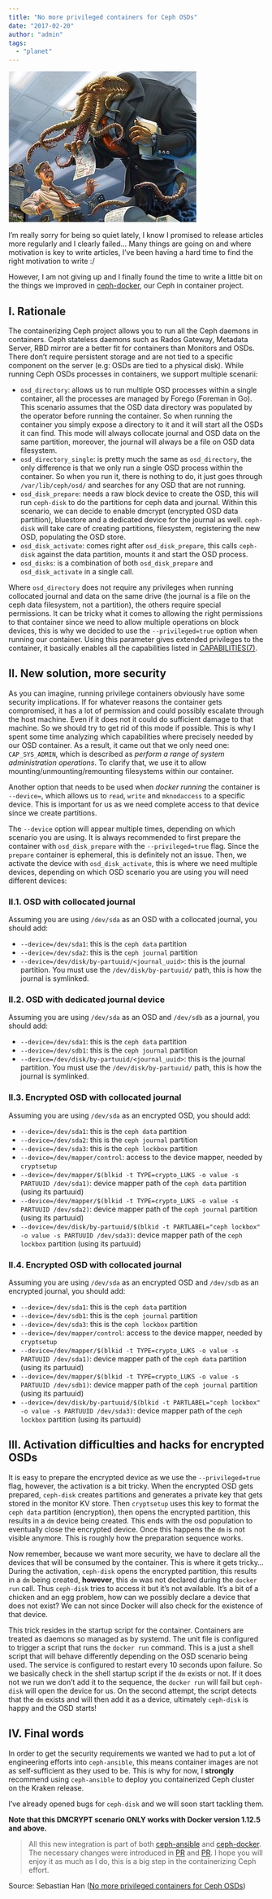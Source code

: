 ```yaml
---
title: "No more privileged containers for Ceph OSDs"
date: "2017-02-20"
author: "admin"
tags: 
  - "planet"
---
```


![Title](images/ceph-container-no-more-privilege-mode.jpg)

I’m really sorry for being so quiet lately, I know I promised to release articles more regularly and I clearly failed… Many things are going on and where motivation is key to write articles, I’ve been having a hard time to find the right motivation to write :/

However, I am not giving up and I finally found the time to write a little bit on the things we improved in [ceph-docker](https://github.com/ceph/ceph-docker), our Ceph in container project.

## I. Rationale

The containerizing Ceph project allows you to run all the Ceph daemons in containers. Ceph stateless daemons such as Rados Gateway, Metadata Server, RBD mirror are a better fit for containers than Monitors and OSDs. There don’t require persistent storage and are not tied to a specific component on the server (e.g: OSDs are tied to a physical disk). While running Ceph OSDs processes in containers, we support multiple scenarii:

- `osd_directory`: allows us to run multiple OSD processes within a single container, all the processes are managed by Forego (Foreman in Go). This scenario assumes that the OSD data directory was populated by the operator before running the container. So when running the container you simply expose a directory to it and it will start all the OSDs it can find. This mode will always collocate journal and OSD data on the same partition, moreover, the journal will always be a file on OSD data filesystem.
- `osd_directory_single`: is pretty much the same as `osd_directory`, the only difference is that we only run a single OSD process within the container. So when you run it, there is nothing to do, it just goes through `/var/lib/ceph/osd/` and searches for any OSD that are not running.
- `osd_disk_prepare`: needs a raw block device to create the OSD, this will run `ceph-disk` to do the partitions for ceph data and journal. Within this scenario, we can decide to enable dmcrypt (encrypted OSD data partition), bluestore and a dedicated device for the journal as well. `ceph-disk` will take care of creating partitions, filesystem, registering the new OSD, populating the OSD store.
- `osd_disk_activate`: comes right after `osd_disk_prepare`, this calls `ceph-disk` against the data partition, mounts it and start the OSD process.
- `osd_disks`: is a combination of both `osd_disk_prepare` and `osd_disk_activate` in a single call.

Where `osd_directory` does not require any privileges when running collocated journal and data on the same drive (the journal is a file on the ceph data filesystem, not a partition), the others require special permissions. It can be tricky what it comes to allowing the right permissions to that container since we need to allow multiple operations on block devices, this is why we decided to use the `--privileged=true` option when running our container. Using this parameter gives extended privileges to the container, it basically enables all the capabilities listed in [CAPABILITIES(7)](http://man7.org/linux/man-pages/man7/capabilities.7.html).

## II. New solution, more security

As you can imagine, running privilege containers obviously have some security implications. If for whatever reasons the container gets compromised, it has a lot of permission and could possibly escalate through the host machine. Even if it does not it could do sufficient damage to that machine. So we should try to get rid of this mode if possible. This is why I spent some time analyzing which capabilities where precisely needed by our OSD container. As a result, it came out that we only need one: `CAP_SYS_ADMIN`, which is described as _perform a range of system administration operations_. To clarify that, we use it to allow mounting/unmounting/remounting filesystems within our container.

Another option that needs to be used when _docker running_ the container is `--device=`, which allows us to `read`, `write` and `mknodaccess` to a specific device. This is important for us as we need complete access to that device since we create partitions.

The `--device` option will appear multiple times, depending on which scenario you are using. It is always recommended to first prepare the container with `osd_disk_prepare` with the `--privileged=true` flag. Since the `prepare` container is ephemeral, this is definitely not an issue. Then, we activate the device with `osd_disk_activate`, this is where we need multiple devices, depending on which OSD scenario you are using you will need different devices:

### II.1. OSD with collocated journal

Assuming you are using `/dev/sda` as an OSD with a collocated journal, you should add:

- `--device=/dev/sda1`: this is the `ceph data` partition
- `--device=/dev/sda2`: this is the `ceph journal` partition
- `--device=/dev/disk/by-partuuid/<journal_uuid>`: this is the journal partition. You must use the `/dev/disk/by-partuuid/` path, this is how the journal is symlinked.

### II.2. OSD with dedicated journal device

Assuming you are using `/dev/sda` as an OSD and `/dev/sdb` as a journal, you should add:

- `--device=/dev/sda1`: this is the `ceph data` partition
- `--device=/dev/sdb1`: this is the `ceph journal` partition
- `--device=/dev/disk/by-partuuid/<journal_uuid>`: this is the journal partition. You must use the `/dev/disk/by-partuuid/` path, this is how the journal is symlinked.

### II.3. Encrypted OSD with collocated journal

Assuming you are using `/dev/sda` as an encrypted OSD, you should add:

- `--device=/dev/sda1`: this is the `ceph data` partition
- `--device=/dev/sda2`: this is the `ceph journal` partition
- `--device=/dev/sda3`: this is the `ceph lockbox` partition
- `--device=/dev/mapper/control`: access to the device mapper, needed by `cryptsetup`
- `--device=/dev/mapper/$(blkid -t TYPE=crypto_LUKS -o value -s PARTUUID /dev/sda1)`: device mapper path of the `ceph data` partition (using its partuuid)
- `--device=/dev/mapper/$(blkid -t TYPE=crypto_LUKS -o value -s PARTUUID /dev/sda2)`: device mapper path of the `ceph journal` partition (using its partuuid)
- `--device=/dev/disk/by-partuuid/$(blkid -t PARTLABEL="ceph lockbox" -o value -s PARTUUID /dev/sda3)`: device mapper path of the `ceph lockbox` partition (using its partuuid)

### II.4. Encrypted OSD with collocated journal

Assuming you are using `/dev/sda` as an encrypted OSD and `/dev/sdb` as an encrypted journal, you should add:

- `--device=/dev/sda1`: this is the `ceph data` partition
- `--device=/dev/sdb1`: this is the `ceph journal` partition
- `--device=/dev/sda3`: this is the `ceph lockbox` partition
- `--device=/dev/mapper/control`: access to the device mapper, needed by `cryptsetup`
- `--device=/dev/mapper/$(blkid -t TYPE=crypto_LUKS -o value -s PARTUUID /dev/sda1)`: device mapper path of the `ceph data` partition (using its partuuid)
- `--device=/dev/mapper/$(blkid -t TYPE=crypto_LUKS -o value -s PARTUUID /dev/sdb1)`: device mapper path of the `ceph journal` partition (using its partuuid)
- `--device=/dev/disk/by-partuuid/$(blkid -t PARTLABEL="ceph lockbox" -o value -s PARTUUID /dev/sda3)`: device mapper path of the `ceph lockbox` partition (using its partuuid)

## III. Activation difficulties and hacks for encrypted OSDs

It is easy to prepare the encrypted device as we use the `--privileged=true` flag, however, the activation is a bit tricky. When the encrypted OSD gets prepared, `ceph-disk` creates partitions and generates a private key that gets stored in the monitor KV store. Then `cryptsetup` uses this key to format the `ceph data` partition (encryption), then opens the encrypted partition, this results in a `dm` device being created. This ends with the osd population to eventually close the encrypted device. Once this happens the `dm` is not visible anymore. This is roughly how the preparation sequence works.

Now remember, because we want more security, we have to declare all the devices that will be consumed by the container. This is where it gets tricky… During the activation, `ceph-disk` opens the encrypted partition, this results in a `dm` being created, **however**, this `dm` was not declared during the `docker run` call. Thus `ceph-disk` tries to access it but it’s not available. It’s a bit of a chicken and an egg problem, how can we possibly declare a device that does not exist? We can not since Docker will also check for the existence of that device.

This trick resides in the startup script for the container. Containers are treated as daemons so managed as by systemd. The unit file is configured to trigger a script that runs the `docker run` command. This is a just a shell script that will behave differently depending on the OSD scenario being used. The service is configured to restart every 10 seconds upon failure. So we basically check in the shell startup script if the `dm` exists or not. If it does not we run we don’t add it to the sequence, the `docker run` will fail but `ceph-disk` will open the device for us. On the second attempt, the script detects that the `dm` exists and will then add it as a device, ultimately `ceph-disk` is happy and the OSD starts!

## IV. Final words

In order to get the security requirements we wanted we had to put a lot of engineering efforts into `ceph-ansible`, this means container images are not as self-sufficient as they used to be. This is why for now, I **strongly** recommend using `ceph-ansible` to deploy you containerized Ceph cluster on the Kraken release.

I’ve already opened bugs for `ceph-disk` and we will soon start tackling them.

**Note that this DMCRYPT scenario ONLY works with Docker version 1.12.5 and above.**

  

> All this new integration is part of both [ceph-ansible](https://github.com/ceph/ceph-ansible) and [ceph-docker](https://github.com/ceph/ceph-docker). The necessary changes were introduced in [PR](https://github.com/ceph/ceph-ansible/pull/1287) and [PR](https://github.com/ceph/ceph-docker/pull/486). I hope you will enjoy it as much as I do, this is a big step in the containerizing Ceph effort.

Source: Sebastian Han ([No more privileged containers for Ceph OSDs](https://sebastien-han.fr/blog/2017/02/20/No-more-priviledged-containers-for-Ceph-OSDs/))
